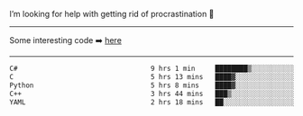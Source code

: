 I’m looking for help with getting rid of procrastination 🤔

-----

Some interesting code :arrow_right: [here](https://github.com/zhen8838/playground)

-----

<!--START_SECTION:waka-->

```txt
C#                                 9 hrs 1 min     ████████▒░░░░░░░░░░░░░░░░   32.78 %
C                                  5 hrs 13 mins   ████▓░░░░░░░░░░░░░░░░░░░░   18.98 %
Python                             5 hrs 8 mins    ████▓░░░░░░░░░░░░░░░░░░░░   18.70 %
C++                                3 hrs 44 mins   ███▒░░░░░░░░░░░░░░░░░░░░░   13.62 %
YAML                               2 hrs 18 mins   ██░░░░░░░░░░░░░░░░░░░░░░░   08.39 %
```

<!--END_SECTION:waka-->

<!--
**zhen8838/zhen8838** is a ✨ _special_ ✨ repository because its `README.md` (this file) appears on your GitHub profile.

Here are some ideas to get you started:

- 🔭 I’m currently working on ...
- 🌱 I’m currently learning ...
- 👯 I’m looking to collaborate on ...
 ...
- 💬 Ask me about ...
- 📫 How to reach me: ...
- 😄 Pronouns: ...
- ⚡ Fun fact: ...
-->
